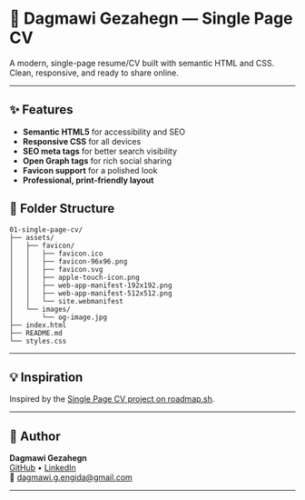 # 📝 Dagmawi Gezahegn — Single Page CV

A modern, single-page resume/CV built with semantic HTML and CSS. Clean, responsive, and ready to share online.

---

## ✨ Features

- **Semantic HTML5** for accessibility and SEO
- **Responsive CSS** for all devices
- **SEO meta tags** for better search visibility
- **Open Graph tags** for rich social sharing
- **Favicon support** for a polished look
- **Professional, print-friendly layout**

## 📁 Folder Structure
```
01-single-page-cv/
├── assets/
│   ├── favicon/
│   │   ├── favicon.ico
│   │   ├── favicon-96x96.png
│   │   ├── favicon.svg
│   │   ├── apple-touch-icon.png
│   │   ├── web-app-manifest-192x192.png
│   │   ├── web-app-manifest-512x512.png
│   │   └── site.webmanifest
│   └── images/
│       └── og-image.jpg
├── index.html
├── README.md
└── styles.css
```
---


## 💡 Inspiration

Inspired by the [Single Page CV project on roadmap.sh](https://roadmap.sh/projects/single-page-cv).

---


## 👤 Author

**Dagmawi Gezahegn**  
[GitHub](https://github.com/dagmawigezahegn) • [LinkedIn](https://linkedin.com/in/dagmawi-g-engida)  
📧 dagmawi.g.engida@gmail.com

---
